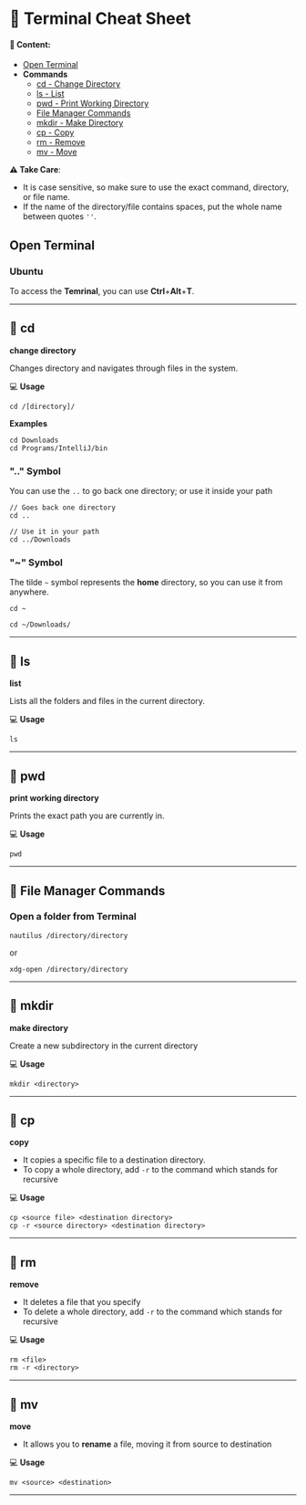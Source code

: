 # :white_square_button: Terminal Cheat Sheet

#### :notebook: Content:
- [Open Terminal](#open-terminal)
- **Commands**
    - [cd - Change Directory](#pushpin-cd)
    - [ls - List](#pushpin-ls)
    - [pwd - Print Working Directory](#pushpin-pwd)
    - [File Manager Commands](#pushpin-file-manager-commands)
    - [mkdir - Make Directory](#pushpin-mkdir)
    - [cp - Copy](#pushpin-cp)
    - [rm - Remove](#pushpin-rm)
    - [mv - Move](#pushpin-mv)

**:warning: Take Care**:
- It is case sensitive, so make sure to use the exact command, directory, or file name.
- If the name of the directory/file contains spaces, put the whole name between quotes `''`.

## Open Terminal
### Ubuntu
To access the **Temrinal**, you can use **Ctrl**+**Alt**+**T**.

----

## :pushpin: cd
**change directory**

Changes directory and navigates through files in the system.

:computer: **Usage**

```shell
cd /[directory]/ 
```

**Examples**
```shell
cd Downloads
cd Programs/IntelliJ/bin
```

### ".." Symbol

You can use the `..` to go back one directory; or use it inside your path
```shell
// Goes back one directory
cd ..

// Use it in your path
cd ../Downloads 
``` 
### "~" Symbol
The tilde `~` symbol represents the **home** directory, so you can use it from anywhere.
 ```shell
cd ~

cd ~/Downloads/
 ```
----

## :pushpin: ls
**list**

Lists all the folders and files in the current directory.

:computer: **Usage**
```shell
ls
```
----

## :pushpin: pwd
**print working directory**

Prints the exact path you are currently in.

:computer: **Usage**
```shell
pwd 
```
----

## :pushpin: File Manager Commands
### Open a folder from Terminal

```shell
nautilus /directory/directory
```
or
```shell
xdg-open /directory/directory
```
----
## :pushpin: mkdir
**make directory**

Create a new subdirectory in the current directory

:computer: **Usage**
```shell
mkdir <directory> 
```
----
## :pushpin: cp
**copy**

- It copies a specific file to a destination directory. 
- To copy a whole directory, add `-r` to the command which stands for recursive  

:computer: **Usage**
```shell
cp <source file> <destination directory>
cp -r <source directory> <destination directory>
```
----
## :pushpin: rm
**remove**

- It deletes a file that you specify
- To delete a whole directory, add `-r` to the command which stands for recursive  

:computer: **Usage**
```shell
rm <file>
rm -r <directory>
```
----
## :pushpin: mv
**move**

- It allows you to **rename** a file, moving it from source to destination

:computer: **Usage**
```shell
mv <source> <destination>
```
----